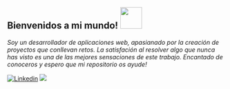 <h2>Bienvenidos a mi mundo! <img src="https://user-images.githubusercontent.com/56301342/120715199-8e99a480-c4c4-11eb-8606-bcd50f95d249.gif" width="50"/> </h2>


<p><i>Soy un desarrollador de aplicaciones web, apasianado por la creación de proyectos que conllevan retos. La satisfación al resolver algo que nunca has visto es una de las mejores sensaciones de este trabajo. Encantado de conoceros y espero que mi repositorio os ayude!</i></p>

[![Linkedin](https://img.shields.io/badge/-LinkedIn-%230077B5?style=flat-square&logo=Linkedin&logoColor=white&link=https://www.linkedin.com/in/jakson-torres/)](https://www.linkedin.com/in/jakson-torres/)
[![](https://img.shields.io/badge/Gmail-jaksontl12@gmail.com-white)](https://mail.google.com/mail/u/0/?tab=km#inbox)

